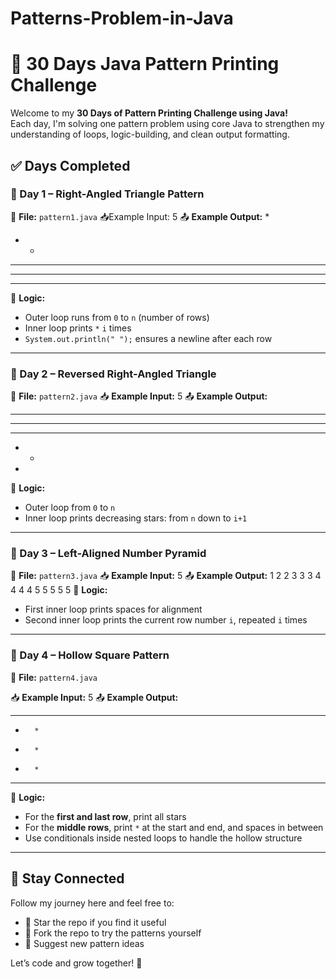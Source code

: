 # Patterns-Problem-in-Java
# 🧵 30 Days Java Pattern Printing Challenge

Welcome to my **30 Days of Pattern Printing Challenge using Java!**  
Each day, I'm solving one pattern problem using core Java to strengthen my understanding of loops, logic-building, and clean output formatting.
## ✅ Days Completed

### 📅 Day 1 – Right-Angled Triangle Pattern
📂 **File:** `pattern1.java`
📥Example Input:
5
📤 **Example Output:**
*
* *
* * *
* * * *
* * * * *
🧠 **Logic:**  
- Outer loop runs from `0` to `n` (number of rows)  
- Inner loop prints `*` `i` times  
- `System.out.println(" ");` ensures a newline after each row

---

### 📅 Day 2 – Reversed Right-Angled Triangle
📂 **File:** `pattern2.java`
📥 **Example Input:**
5
📤 **Example Output:**
* * * * *
* * * * 
* * * 
* *
*

🧠 **Logic:**  
- Outer loop from `0` to `n`  
- Inner loop prints decreasing stars: from `n` down to `i+1`

---

### 📅 Day 3 – Left-Aligned Number Pyramid
📂 **File:** `pattern3.java`
📥 **Example Input:**
5
📤 **Example Output:**
    1
   2 2
  3 3 3
 4 4 4 4
5 5 5 5 5
🧠 **Logic:**  
- First inner loop prints spaces for alignment  
- Second inner loop prints the current row number `i`, repeated `i` times

-----
### 📅 Day 4 – Hollow Square Pattern

📂 **File:** `pattern4.java`

📥 **Example Input:**
5
📤 **Example Output:**
* * * * *
*       *
*       *
*       *
* * * * *

🧠 **Logic:**  
- For the **first and last row**, print all stars  
- For the **middle rows**, print `*` at the start and end, and spaces in between  
- Use conditionals inside nested loops to handle the hollow structure

---
  

## 📌 Stay Connected

Follow my journey here and feel free to:
- 🌟 Star the repo if you find it useful
- 🍴 Fork the repo to try the patterns yourself
- 🧠 Suggest new pattern ideas

Let’s code and grow together! 🚀


